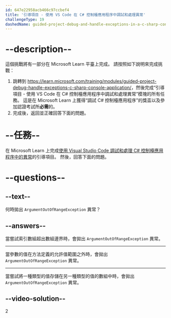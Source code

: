 ```yaml
---
id: 647e22958acb466c97ccbef4
title: '引導項目 - 使用 VS Code 在 C# 控制檯應用程序中調試和處理異常'
challengeType: 19
dashedName: guided-project-debug-and-handle-exceptions-in-a-c-sharp-console-application-using-visual-studio-code
---
```


# --description--

這個挑戰將有一部分在 Microsoft Learn 平臺上完成。 請按照如下說明來完成挑戰：

1. 跳轉到 <a href="https://learn.microsoft.com/training/modules/guided-project-debug-handle-exceptions-c-sharp-console-application/" target="_blank" rel="noreferrer">https://learn.microsoft.com/training/modules/guided-project-debug-handle-exceptions-c-sharp-console-application/</a>，然後完成“引導項目 - 使用 VS Code 在 C# 控制檯應用程序中調試和處理異常”模塊的所有任務。 這是在 Microsoft Learn 上獲得“調試 C# 控制檯應用程序”的獎盃以及參加認證考試所**必需**的。
1. 完成後，返回並正確回答下面的問題。

# --任務--

在 Microsoft Learn 上完成<a href="https://learn.microsoft.com/training/modules/guided-project-debug-handle-exceptions-c-sharp-console-application/" target="_blank" rel="noreferrer">使用 Visual Studio Code 調試和處理 C# 控制檯應用程序中的異常</a>的引導項目。 然後，回答下面的問題。

# --questions--

## --text--

何時拋出 `ArgumentOutOfRangeException` 異常？

## --answers--

當嘗試索引數組超出數組邊界時，會拋出 `ArgumentOutOfRangeException` 異常。

---

當參數的值在方法定義的允許值範圍之外時，會拋出 `ArgumentOutOfRangeException` 異常。

---

當嘗試將一種類型的值存儲在另一種類型的值的數組中時，會拋出 `ArgumentOutOfRangeException` 異常。

## --video-solution--

2
